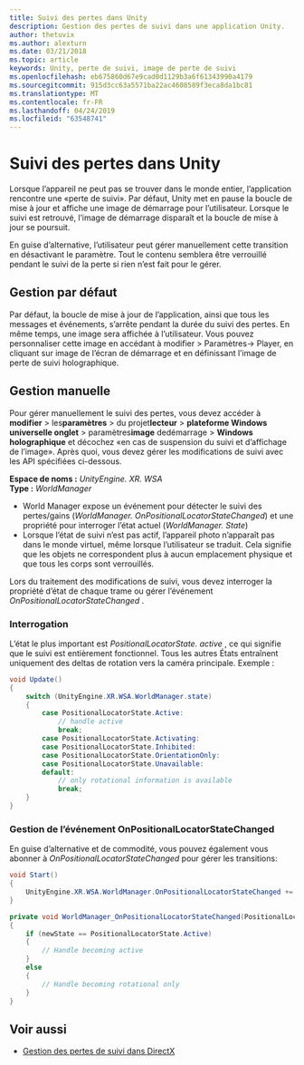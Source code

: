 ```yaml
---
title: Suivi des pertes dans Unity
description: Gestion des pertes de suivi dans une application Unity.
author: thetuvix
ms.author: alexturn
ms.date: 03/21/2018
ms.topic: article
keywords: Unity, perte de suivi, image de perte de suivi
ms.openlocfilehash: eb675860d67e9cad0d1129b3a6f61343990a4179
ms.sourcegitcommit: 915d3cc63a5571ba22ac4608589f3eca8da1bc81
ms.translationtype: MT
ms.contentlocale: fr-FR
ms.lasthandoff: 04/24/2019
ms.locfileid: "63548741"
---
```

# <a name="tracking-loss-in-unity"></a>Suivi des pertes dans Unity

Lorsque l’appareil ne peut pas se trouver dans le monde entier, l’application rencontre une «perte de suivi». Par défaut, Unity met en pause la boucle de mise à jour et affiche une image de démarrage pour l’utilisateur. Lorsque le suivi est retrouvé, l’image de démarrage disparaît et la boucle de mise à jour se poursuit.

En guise d’alternative, l’utilisateur peut gérer manuellement cette transition en désactivant le paramètre. Tout le contenu semblera être verrouillé pendant le suivi de la perte si rien n’est fait pour le gérer.

## <a name="default-handling"></a>Gestion par défaut

Par défaut, la boucle de mise à jour de l’application, ainsi que tous les messages et événements, s’arrête pendant la durée du suivi des pertes. En même temps, une image sera affichée à l’utilisateur. Vous pouvez personnaliser cette image en accédant à modifier > Paramètres-> Player, en cliquant sur image de l’écran de démarrage et en définissant l’image de perte de suivi holographique.

## <a name="manual-handling"></a>Gestion manuelle

Pour gérer manuellement le suivi des pertes, vous devez accéder à **modifier** > les**paramètres** > du projet**lecteur** > **plateforme Windows universelle onglet** > paramètres**image** dedémarrage >  **Windows holographique** et décochez «en cas de suspension du suivi et d’affichage de l’image». Après quoi, vous devez gérer les modifications de suivi avec les API spécifiées ci-dessous.

**Espace de noms :** *UnityEngine. XR. WSA*<br>
**Type :** *WorldManager*

* World Manager expose un événement pour détecter le suivi des pertes/gains (*WorldManager. OnPositionalLocatorStateChanged*) et une propriété pour interroger l’état actuel (*WorldManager. State*)
* Lorsque l’état de suivi n’est pas actif, l’appareil photo n’apparaît pas dans le monde virtuel, même lorsque l’utilisateur se traduit. Cela signifie que les objets ne correspondent plus à aucun emplacement physique et que tous les corps sont verrouillés.

Lors du traitement des modifications de suivi, vous devez interroger la propriété d’état de chaque trame ou gérer l’événement *OnPositionalLocatorStateChanged* .

### <a name="polling"></a>Interrogation

L’état le plus important est *PositionalLocatorState. active* , ce qui signifie que le suivi est entièrement fonctionnel. Tous les autres États entraînent uniquement des deltas de rotation vers la caméra principale. Exemple :

```cs
void Update()
{
    switch (UnityEngine.XR.WSA.WorldManager.state)
    {
        case PositionalLocatorState.Active:
            // handle active
            break;
        case PositionalLocatorState.Activating:
        case PositionalLocatorState.Inhibited:
        case PositionalLocatorState.OrientationOnly:
        case PositionalLocatorState.Unavailable:
        default:
            // only rotational information is available
            break;
    }
}
```

### <a name="handling-the-onpositionallocatorstatechanged-event"></a>Gestion de l’événement OnPositionalLocatorStateChanged

En guise d’alternative et de commodité, vous pouvez également vous abonner à *OnPositionalLocatorStateChanged* pour gérer les transitions:

```cs
void Start()
{
    UnityEngine.XR.WSA.WorldManager.OnPositionalLocatorStateChanged += WorldManager_OnPositionalLocatorStateChanged;
}

private void WorldManager_OnPositionalLocatorStateChanged(PositionalLocatorState oldState, PositionalLocatorState newState)
{
    if (newState == PositionalLocatorState.Active)
    {
        // Handle becoming active
    }
    else
    {
        // Handle becoming rotational only
    }
}
```

## <a name="see-also"></a>Voir aussi
* [Gestion des pertes de suivi dans DirectX](coordinate-systems-in-directx.md#handling-tracking-loss)

